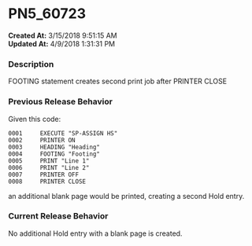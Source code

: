 # PN5_60723

**Created At:** 3/15/2018 9:51:15 AM  
**Updated At:** 4/9/2018 1:31:31 PM  


### Description

FOOTING statement creates second print job after PRINTER CLOSE



### Previous Release Behavior

Given this code:

```
0001     EXECUTE "SP-ASSIGN HS"
0002     PRINTER ON
0003     HEADING "Heading"
0004     FOOTING "Footing"
0005     PRINT "Line 1"
0006     PRINT "Line 2"
0007     PRINTER OFF
0008     PRINTER CLOSE
```

an additional blank page would be printed, creating a second Hold entry.



### Current Release Behavior

No additional Hold entry with a blank page is created.
